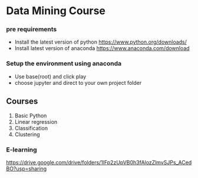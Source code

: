 # Data Mining Course

### pre requirements

 - Install the latest version of python https://www.python.org/downloads/
 - Install latest version of anaconda https://www.anaconda.com/download

### Setup the environment using anaconda

 - Use base(root) and click play
 - choose jupyter and direct to your own project folder

## Courses

 1. Basic Python
 2. Linear regression
 3. Classification
 4. Clustering
 

 
### E-learning
https://drive.google.com/drive/folders/1lFp2zUpVB0h3fAlozZlmvSJPs_ACedBO?usp=sharing

